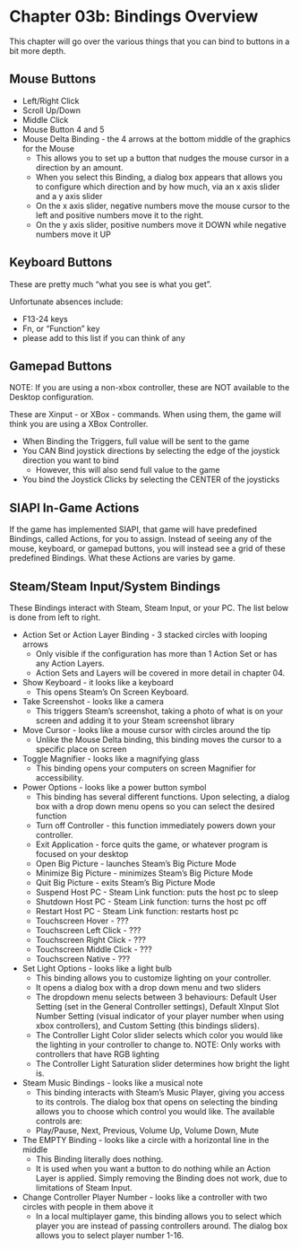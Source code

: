 # Chapter 03b: Bindings Overview

This chapter will go over the various things that you can bind to buttons in a bit more depth.

## Mouse Buttons

* Left/Right Click
* Scroll Up/Down
* Middle Click
* Mouse Button 4 and 5
* Mouse Delta Binding - the 4 arrows at the bottom middle of the graphics for the Mouse
  * This allows you to set up a button that nudges the mouse cursor in a direction by an amount.
  * When you select this Binding, a dialog box appears that allows you to configure which direction and by how much, via an x axis slider and a y axis slider
  * On the x axis slider, negative numbers move the mouse cursor to the left and positive numbers move it to the right.
  * On the y axis slider, positive numbers move it DOWN while negative numbers move it UP

## Keyboard Buttons

These are pretty much “what you see is what you get”.

Unfortunate absences include:

* F13-24 keys
* Fn, or “Function” key
* please add to this list if you can think of any

## Gamepad Buttons

NOTE: If you are using a non-xbox controller, these are NOT available to the Desktop configuration.

These are Xinput - or XBox - commands. When using them, the game will think you are using a XBox Controller.

* When Binding the Triggers, full value will be sent to the game
* You CAN Bind joystick directions by selecting the edge of the joystick direction you want to bind
  * However, this will also send full value to the game
* You bind the Joystick Clicks by selecting the CENTER of the joysticks

## SIAPI In-Game Actions

If the game has implemented SIAPI, that game will have predefined Bindings, called Actions, for you to assign. Instead of seeing any of the mouse, keyboard, or gamepad buttons, you will instead see a grid of these predefined Bindings. What these Actions are varies by game.

## Steam/Steam Input/System Bindings

These Bindings interact with Steam, Steam Input, or your PC. The list below is done from left to right.

* Action Set or Action Layer Binding - 3 stacked circles with looping arrows
  * Only visible if the configuration has more than 1 Action Set or has any Action Layers.
  * Action Sets and Layers will be covered in more detail in chapter 04.
* Show Keyboard - it looks like a keyboard
  * This opens Steam’s On Screen Keyboard.
* Take Screenshot - looks like a camera
  * This triggers Steam’s screenshot, taking a photo of what is on your screen and adding it to your Steam screenshot library
* Move Cursor - looks like a mouse cursor with circles around the tip
  * Unlike the Mouse Delta binding, this binding moves the cursor to a specific place on screen
* Toggle Magnifier - looks like a magnifying glass
  * This binding opens your computers on screen Magnifier for accessibility.
* Power Options - looks like a power button symbol
  * This binding has several different functions. Upon selecting, a dialog box with a drop down menu opens so you can select the desired function
  * Turn off Controller - this function immediately powers down your controller.
  * Exit Application - force quits the game, or whatever program is focused on your desktop
  * Open Big Picture - launches Steam’s Big Picture Mode
  * Minimize Big Picture - minimizes Steam’s Big Picture Mode
  * Quit Big Picture - exits Steam’s Big Picture Mode
  * Suspend Host PC - Steam Link function: puts the host pc to sleep
  * Shutdown Host PC - Steam Link function: turns the host pc off
  * Restart Host PC - Steam Link function: restarts host pc
  * Touchscreen Hover - ???
  * Touchscreen Left Click - ???
  * Touchscreen Right Click - ???
  * Touchscreen Middle Click - ???
  * Touchscreen Native - ???
* Set Light Options - looks like a light bulb
  * This binding allows you to customize lighting on your controller.
  * It opens a dialog box with a drop down menu and two sliders
  * The dropdown menu selects between 3 behaviours: Default User Setting (set in the General Controller settings), Default XInput Slot Number Setting (visual indicator of your player number when using xbox controllers), and Custom Setting (this bindings sliders).
  * The Controller Light Color slider selects which color you would like the lighting in your controller to change to. NOTE: Only works with controllers that have RGB lighting
  * The Controller Light Saturation slider determines how bright the light is.
* Steam Music Bindings - looks like a musical note
  * This binding interacts with Steam’s Music Player, giving you access to its controls. The dialog box that opens on selecting the binding allows you to choose which control you would like. The available controls are:
  * Play/Pause, Next, Previous, Volume Up, Volume Down, Mute
* The EMPTY Binding - looks like a circle with a horizontal line in the middle
  * This Binding literally does nothing.
  * It is used when you want a button to do nothing while an Action Layer is applied. Simply removing the Binding does not work, due to limitations of Steam Input.
* Change Controller Player Number - looks like a controller with two circles with people in them above it
  * In a local multiplayer game, this binding allows you to select which player you are instead of passing controllers around. The dialog box allows you to select player number 1-16.
